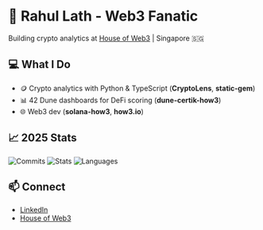 # 🚀 Rahul Lath - Web3 Fanatic
Building crypto analytics at [House of Web3](https://houseofweb3.io) | Singapore 🇸🇬

## 💻 What I Do
- 🪙 Crypto analytics with Python & TypeScript (**CryptoLens**, **static-gem**)
- 📊 42 Dune dashboards for DeFi scoring (**dune-certik-how3**)
- 🌐 Web3 dev (**solana-how3**, **how3.io**)

## 📈 2025 Stats
![Commits](https://img.shields.io/badge/Commits-165-brightgreen)
![Stats](https://github-readme-stats.vercel.app/api?username=rahullath&show_icons=true&theme=dracula&hide_rank=true)
![Languages](https://github-readme-stats.vercel.app/api/top-langs/?username=rahullath&layout=compact&theme=dracula)

## 📫 Connect
- [LinkedIn](https://linkedin.com/in/rahullath)
- [House of Web3](https://houseofweb3.io)
